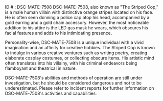 ID # : DSC-MATE-7508
DSC-MATE-7508, also known as "The Striped Cop," is a male human villain with distinctive orange stripes located on his face. He is often seen donning a police cap atop his head, accompanied by a gold earring and a gold chain accessory. However, the most noticeable addition to his attire is the LED gas mask he wears, which obscures his facial features and adds to his intimidating presence.

Personality-wise, DSC-MATE-7508 is a unique individual with a vivid imagination and an affinity for creative hobbies. The Striped Cop is known to indulge in various creative ventures such as writing poetry, creating elaborate cosplay costumes, or collecting obscure items. His artistic mind often translates into his villainy, with his criminal endeavors being flamboyant and theatrical in nature.

DSC-MATE-7508's abilities and methods of operation are still under investigation, but he should be considered dangerous and not to be underestimated. Please refer to incident reports for further information on DSC-MATE-7508's activities and capabilities.